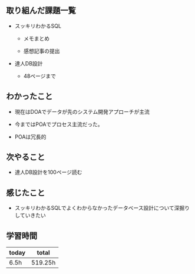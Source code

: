 
## 取り組んだ課題一覧

- スッキリわかるSQL

   - メモまとめ

   - 感想記事の提出

- 達人DB設計

   - 48ページまで

## わかったこと

- 現在はDOAでデータが先のシステム開発アプローチが主流

- 今まではPOAでプロセス主流だった。

- POAは冗長的

## 次やること

- 達人DB設計を100ページ読む

## 感じたこと

- スッキリわかるSQLでよくわからなかったデータベース設計について深掘りしていきたい

## 学習時間

| today | total | 
|---|---|
| 6\.5h | 519\.25h | 


